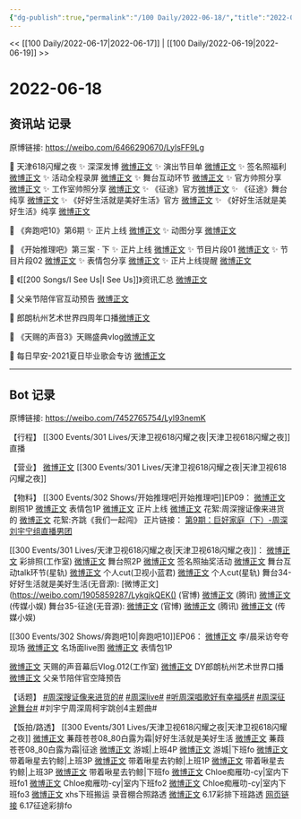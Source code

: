 ```yaml
---
{"dg-publish":true,"permalink":"/100 Daily/2022-06-18/","title":"2022-06-18","created":"2022-12-04T23:16:51.000+08:00","updated":"2023-04-11T14:46:34.009+08:00"}
---
```



<< [[100 Daily/2022-06-17\|2022-06-17]] | [[100 Daily/2022-06-19\|2022-06-19]] >>

# 2022-06-18

## 资讯站 记录

原博链接: https://weibo.com/6466290670/LylsFF9Lg

💫 天津618闪耀之夜
✨ 深深发博 [微博正文](https://m.weibo.cn/6466290670/4781847642898658)
✨ 演出节目单 [微博正文](https://m.weibo.cn/6466290670/4781656337287885)
✨ 签名照福利 [微博正文](https://m.weibo.cn/6466290670/4781749509293565)
✨ 活动全程录屏 [微博正文](https://m.weibo.cn/6466290670/4781845026441910)
✨ 舞台互动环节 [微博正文](https://m.weibo.cn/6466290670/4781816605576428)
✨ 官方帅照分享 [微博正文](https://m.weibo.cn/6466290670/4781840865431011)
✨ 工作室帅照分享 [微博正文](https://m.weibo.cn/6466290670/4781783436755760)
✨ 《征途》官方[微博正文](https://m.weibo.cn/6466290670/4781819621545243)
✨ 《征途》舞台纯享 [微博正文](https://m.weibo.cn/6466290670/4781814726006259)
✨ 《好好生活就是美好生活》官方 [微博正文](https://m.weibo.cn/6466290670/4781812650347487)
✨ 《好好生活就是美好生活》纯享 [微博正文](https://m.weibo.cn/6466290670/4781813648070067)

💫 《奔跑吧10》第6期
✨ 正片上线 [微博正文](https://m.weibo.cn/6466290670/4781668181738844)
✨ 动图分享 [微博正文](https://m.weibo.cn/6466290670/4781719200989288)

💫 《开始推理吧》第三案 · 下
✨ 正片上线 [微博正文](https://m.weibo.cn/6466290670/4781789825207755)
✨ 节目片段01 [微博正文](https://m.weibo.cn/6466290670/4781773973621066)
✨ 节目片段02 [微博正文](https://m.weibo.cn/6466290670/4781775740471163)
✨ 表情包分享 [微博正文](https://m.weibo.cn/6466290670/4781717129007011)
✨ 正片上线提醒 [微博正文](https://m.weibo.cn/6466290670/4781690034064640)

💫 《[[200 Songs/I See Us\|I See Us]]》资讯汇总 [微博正文](https://m.weibo.cn/6466290670/4781656369793398)

💫 父亲节陪伴官互动预告 [微博正文](https://m.weibo.cn/6466290670/4781731577596629)

💫 郎朗杭州艺术世界四周年口播[微博正文](https://m.weibo.cn/6466290670/4781762296941624)

💫 《天赐的声音3》天赐盛典vlog[微博正文](https://m.weibo.cn/6466290670/4781683684149299)

💫 每日早安-2021夏日毕业歌会专访 [微博正文](https://m.weibo.cn/6466290670/4781633629325034)

---
## Bot 记录

原博链接: https://weibo.com/7452765754/Lyl93nemK

【行程】
[[300 Events/301 Lives/天津卫视618闪耀之夜\|天津卫视618闪耀之夜]]直播

【营业】
[微博正文](http://weibo.com/1736988591/LykMqmlJB) [[300 Events/301 Lives/天津卫视618闪耀之夜\|天津卫视618闪耀之夜]]

【物料】
[[300 Events/302 Shows/开始推理吧\|开始推理吧]]EP09：
[微博正文](https://weibo.com/2162247381/LygRRDcSn) 剧照1P
[微博正文](https://weibo.com/2162247381/Lyhghnf2E) 表情包1P
[微博正文](https://weibo.com/2162247381/Lyj9xq0xC) 正片上线
[微博正文](https://weibo.com/2162247381/LyjaEh3pN) 花絮:周深搜证像来进货的
[微博正文](https://weibo.com/2162247381/LyjacaAgz) 花絮:齐跳《我们一起闯》
正片链接：
[第9期：巨好家庭（下）-周深刘宇宁组直播男团](https://weibo.cn/sinaurl?u=https%3A%2F%2Fv.qq.com%2Fx%2Fcover%2Fmzc00200n0x81ec%2Ff0043ifdsta.html%3Fn_version%3D2021)

[[300 Events/301 Lives/天津卫视618闪耀之夜\|天津卫视618闪耀之夜]]：
[微博正文](https://weibo.com/7478855230/LyjpLyXck) 彩排照(工作室)
[微博正文](https://weibo.com/1905859287/LykPIxo8b) 舞台照2P
[微博正文](https://weibo.com/3048800300/LygPyyQmc) 签名照抽奖活动
[微博正文](https://weibo.com/6466290670/LykqgnoGo) 舞台互动talk环节(星轨)
[微博正文](https://weibo.com/5876797510/LykcLsVoH) 个人cut(卫视小蓝君)
[微博正文](https://m.weibo.cn/6466290670/4781845026441910) 个人cut(星轨)
舞台34-好好生活就是美好生活(无音源):
[微博正文](https://weibo.com/1905859287/LykgjkQEK() (官博)
[微博正文](https://weibo.com/6466290670/LykluxRon) (腾讯)
[微博正文](https://weibo.com/2116890350/Lyk7xmZUW) (传媒小娱)
舞台35-征途(无音源):
[微博正文](https://weibo.com/1905859287/LykrpxV8W) (官博)
[微博正文](https://weibo.com/6466290670/Lyknepcv9) (腾讯)
[微博正文](https://weibo.com/2116890350/LykaGCMuW) (传媒小娱)

[[300 Events/302 Shows/奔跑吧10\|奔跑吧10]]EP06：
[微博正文](https://weibo.com/1642904381/LygVUf8d0) 李/晨采访夸夸现场
[微博正文](https://weibo.com/5242381821/LygRQsn5d) 名场面live图
[微博正文](https://weibo.com/5242381821/LyirhswxP) 表情包1P

[微博正文](https://weibo.com/7478855230/LygUOe2KP) 天赐的声音幕后Vlog.012(工作室)
[微博正文](https://weibo.com/6466290670/Lyj0Ft7PG) DY郎朗杭州艺术世界口播
[微博正文](https://weibo.com/1906114713/Lyi2nwPXw) 父亲节陪伴官空降预告

【话题】
[#周深搜证像来进货的#](https://s.weibo.com/weibo?q=%23%E5%91%A8%E6%B7%B1%E6%90%9C%E8%AF%81%E5%83%8F%E6%9D%A5%E8%BF%9B%E8%B4%A7%E7%9A%84%23)
[#周深live#](https://s.weibo.com/weibo?q=%23%E5%91%A8%E6%B7%B1live%23)
[#听周深唱歌好有幸福感#](https://s.weibo.com/weibo?q=%23%E5%90%AC%E5%91%A8%E6%B7%B1%E5%94%B1%E6%AD%8C%E5%A5%BD%E6%9C%89%E5%B9%B8%E7%A6%8F%E6%84%9F%23)
[#周深征途舞台#](https://s.weibo.com/weibo?q=%23%E5%91%A8%E6%B7%B1%E5%BE%81%E9%80%94%E8%88%9E%E5%8F%B0%23)
#刘宇宁周深周柯宇跳创4主题曲#

【饭拍/路透】
[[300 Events/301 Lives/天津卫视618闪耀之夜\|天津卫视618闪耀之夜]]
[微博正文](https://weibo.com/1773893731/LykezaOHu) 蒹葭苍苍08_80白露为霜|好好生活就是美好生活
[微博正文](https://weibo.com/1773893731/LykeRtT98) 蒹葭苍苍08_80白露为霜|征途
[微博正文](https://weibo.com/1801743981/LyjvtA2f4) 游城|上班4P
[微博正文](https://weibo.com/1801743981/Lykk29TEe) 游城|下班fo
[微博正文](https://weibo.com/3246571812/LyjyKjIQ7) 带着啾星去钓鲸|上班3P
[微博正文](https://weibo.com/3246571812/LyjA3y7iR) 带着啾星去钓鲸|上班1P
[微博正文](https://weibo.com/3246571812/LyjNFpguC) 带着啾星去钓鲸|上班3P
[微博正文](https://weibo.com/3246571812/LyknXldAr) 带着啾星去钓鲸|下班fo
[微博正文](https://weibo.com/6410129300/LyklSsSGx) Chloe痴雁叻-cy|室内下班fo1
[微博正文](https://weibo.com/6410129300/LykmnbLfw) Chloe痴雁叻-cy|室内下班fo2
[微博正文](https://weibo.com/6410129300/LykmwE0r2) Chloe痴雁叻-cy|室内下班fo3
[微博正文](https://weibo.com/6433509682/Lykoxn5Nw) xhs下班搬运
[](https://weibo.com/3672847887/Lycph3eJu) 录音棚合照路透
[微博正文](https://weibo.com/5341998428/LybLVbCjU) 6.17彩排下班路透
[网页链接](https://weibo.cn/sinaurl?u=https%3A%2F%2Fm.bilibili.com%2Fvideo%2FBV1VU4y1X7d6) 6.17征途彩排fo

